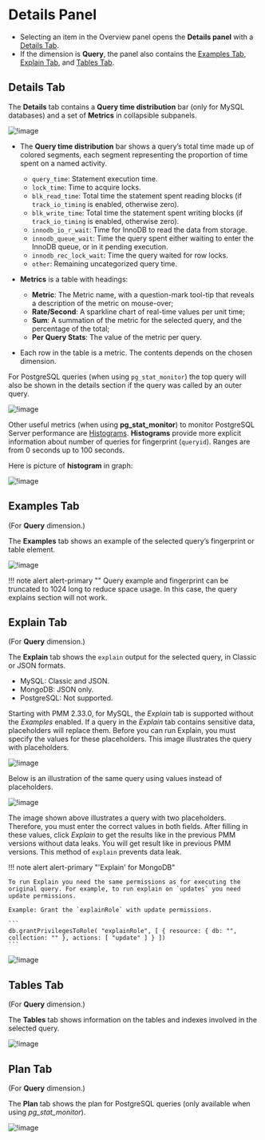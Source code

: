 # Details Panel

- Selecting an item in the Overview panel opens the **Details panel** with a [Details Tab](#details-tab).
- If the dimension is **Query**, the panel also contains the [Examples Tab](#examples-tab), [Explain Tab](#explain-tab), and [Tables Tab](#tables-tab).

## Details Tab

The **Details** tab contains a **Query time distribution** bar (only for MySQL databases) and a set of **Metrics** in collapsible subpanels.

![!image](../../../_images/PMM_Query_Analytics_Tabs_Details.jpg)

- The **Query time distribution** bar shows a query’s total time made up of colored segments, each segment representing the proportion of time spent on a named activity.

    - `query_time`: Statement execution time.
    - `lock_time`: Time to acquire locks.
    - `blk_read_time`: Total time the statement spent reading blocks (if `track_io_timing` is enabled, otherwise zero).
    - `blk_write_time`: Total time the statement spent writing blocks (if `track_io_timing` is enabled, otherwise zero).
    - `innodb_io_r_wait`: Time for InnoDB to read the data from storage.
    - `innodb_queue_wait`: Time the query spent either waiting to enter the InnoDB queue, or in it pending execution.
    - `innodb_rec_lock_wait`: Time the query waited for row locks.
    - `other`: Remaining uncategorized query time.

- **Metrics** is a table with headings:

    - **Metric**: The Metric name, with a question-mark tool-tip that reveals a description of the metric on mouse-over;
    - **Rate/Second**: A sparkline chart of real-time values per unit time;
    - **Sum**: A summation of the metric for the selected query, and the percentage of the total;
    - **Per Query Stats**: The value of the metric per query.

- Each row in the table is a metric. The contents depends on the chosen dimension.

For PostgreSQL queries (when using `pg_stat_monitor`) the top query will also be shown in the details section if the query was called by an outer query.

![!image](../../../_images/PMM_Query_Analytics_Tabs_Details_TopQuery.png)

Other useful metrics (when using **pg_stat_monitor**) to monitor PostgreSQL Server performance are [Histograms](https://github.com/percona/pg_stat_monitor/blob/master/docs/USER_GUIDE.md#histogram). 
**Histograms** provide more explicit information about number of queries for fingerprint (`queryid`). Ranges are from 0 seconds up to 100 seconds.  


Here is picture of **histogram** in graph:

![!image](../../../_images/PMM_Query_Analytics_Tabs_Details_Histogram.png)

## Examples Tab

(For **Query** dimension.)

The **Examples** tab shows an example of the selected query’s fingerprint or table element.

![!image](../../../_images/PMM_Query_Analytics_Tabs_Examples.jpg)

!!! note alert alert-primary ""
    Query example and fingerprint can be truncated to 1024 long to reduce space usage. In this case, the query explains section will not work.

## Explain Tab

(For **Query** dimension.)

The **Explain** tab shows the `explain` output for the selected query, in Classic or JSON formats.

- MySQL: Classic and JSON.
- MongoDB: JSON only.
- PostgreSQL: Not supported.

Starting with PMM 2.33.0, for MySQL, the *Explain* tab is supported without the *Examples* enabled. If a query in the *Explain* tab contains sensitive data, placeholders will replace them.
Before you can run Explain, you must specify the values for these placeholders. This image illustrates the query with placeholders.

![!image](../../../_images/PMM_Query_Analytics_Tabs_Explain_With_Placeholders.png)

Below is an illustration of the same query using values instead of placeholders.

![!image](../../../_images/PMM_Query_Analytics_Tabs_Explain_With_Values.png)

The image shown above illustrates a query with two placeholders. Therefore, you must enter the correct values in both fields. After filling in these values, click *Explain* to get the results like in the previous PMM versions without data leaks.
You will get result like in previous PMM versions. This method of `explain` prevents data leak.

!!! note alert alert-primary "'Explain' for MongoDB"

    To run Explain you need the same permissions as for executing the original query. For example, to run explain on `updates` you need update permissions.  

    Example: Grant the `explainRole` with update permissions.

    ```
    db.grantPrivilegesToRole( "explainRole", [ { resource: { db: "", collection: "" }, actions: [ "update" ] } ])
    ```

![!image](../../../_images/PMM_Query_Analytics_Tabs_Explain.jpg)

## Tables Tab

(For **Query** dimension.)

The **Tables** tab shows information on the tables and indexes involved in the selected query.

![!image](../../../_images/PMM_Query_Analytics_Tabs_Tables.jpg)

## Plan Tab

(For **Query** dimension.)

The **Plan** tab shows the plan for PostgreSQL queries (only available when using *pg_stat_monitor*).

![!image](../../../_images/PMM_Query_Analytics_Tabs_Plan.png)

